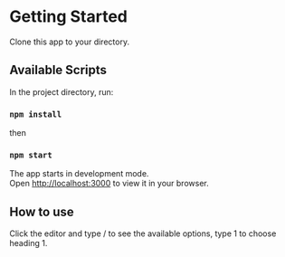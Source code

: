 # Getting Started

Clone this app to your directory.

## Available Scripts

In the project directory, run:

### `npm install`

then

### `npm start`

The app starts in development mode.\
Open [http://localhost:3000](http://localhost:3000) to view it in your browser.

## How to use

Click the editor and type / to see the available options, type 1 to choose heading 1.
